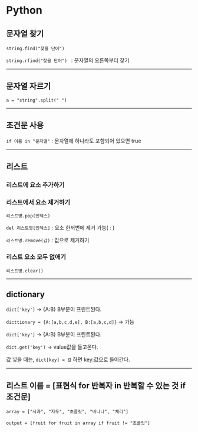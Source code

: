 # Python

## 문자열 찾기
 ` string.find("찾을 단어") `

 `string.rfind("찾을 단어") ` : 문자열의 오른쪽부터 찾기
 
 ---
 
 ## 문자열 자르기
 
`a = "string".split(" ")`

---

## 조건문 사용

`if 이름 in "문자열"` : 문자열에 하나라도 포함되어 있으면 true

---

## 리스트
### 리스트에 요소 추가하기
### 리스트에서 요소 제거하기

`리스트명.pop(인덱스)`

`del 리스트명[인덱스]` : 요소 한꺼번에 제거 가능( : )

`리스트명.remove(값)` : 값으로 제거하기

### 리스트 요소 모두 없애기

`리스트명.clear()`

---

## dictionary

`dict['key']` -> {A:B} B부분이 프린트된다.

`dicttionary = {A:[a,b,c,d,e], B:[a,b,c,d]}` -> 가능

`dict['key']` -> {A:B} B부분이 프린트된다.

`dict.get('key')` -> value값을 들고온다.

값 넣을 때는, `dict[key] = 값` 하면 key:값으로 들어간다.

---

## 리스트 이름 = [표현식 for 반복자 in 반복할 수 있는 것 if 조건문]

`array = ["사과", "자두", "초콜릿", "바나나", "체리"]`

`output = [fruit for fruit in array if fruit != "초콜릿"]`

